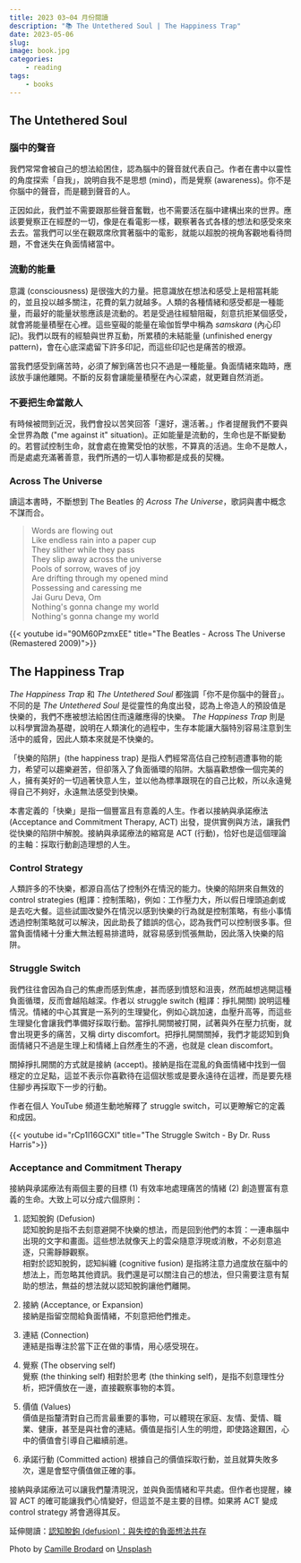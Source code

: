 ```yaml
---
title: 2023 03~04 月份閱讀
description: "📚 The Untethered Soul | The Happiness Trap"
date: 2023-05-06
slug: 
image: book.jpg
categories:
    - reading
tags:
    - books
---
```


## The Untethered Soul

### 腦中的聲音

我們常常會被自己的想法給困住，認為腦中的聲音就代表自己。作者在書中以靈性的角度探索「自我」，說明自我不是思想 (mind)，而是覺察 (awareness)。你不是你腦中的聲音，而是聽到聲音的人。

正因如此，我們並不需要跟那些聲音奮戰，也不需要活在腦中建構出來的世界。應該要覺察正在經歷的一切，像是在看電影一樣，觀察著各式各樣的想法和感受來來去去。當我們可以坐在觀眾席欣賞著腦中的電影，就能以超脫的視角客觀地看待問題，不會迷失在負面情緒當中。

### 流動的能量

意識 (consciousness) 是很強大的力量。把意識放在想法和感受上是相當耗能的，並且投以越多關注，花費的氣力就越多。人類的各種情緒和感受都是一種能量，而最好的能量狀態應該是流動的。若是受過往經驗阻礙，刻意抗拒某個感受，就會將能量積壓在心裡。這些窒礙的能量在瑜伽哲學中稱為 *samskara* (內心印記)。我們以既有的經驗與世界互動，所累積的未結能量 (unfinished energy pattern)，會在心底深處留下許多印記，而這些印記也是痛苦的根源。

當我們感受到痛苦時，必須了解到痛苦也只不過是一種能量。負面情緒來臨時，應該放手讓他離開。不斷的反芻會讓能量積壓在內心深處，就更難自然消逝。

### 不要把生命當敵人

有時候被問到近況，我們會投以苦笑回答「還好，還活著。」作者提醒我們不要與全世界為敵 ("me against it" situation)。正如能量是流動的，生命也是不斷變動的。若嘗試控制生命，就會處在擔驚受怕的狀態，不算真的活過。生命不是敵人，而是處處充滿著善意，我們所遇的一切人事物都是成長的契機。

### Across The Universe

讀這本書時，不斷想到 The Beatles 的 *Across The Universe*，歌詞與書中概念不謀而合。

> Words are flowing out  
Like endless rain into a paper cup  
They slither while they pass  
They slip away across the universe    
Pools of sorrow, waves of joy  
Are drifting through my opened mind  
Possessing and caressing me  
Jai Guru Deva, Om  
Nothing's gonna change my world  
Nothing's gonna change my world

{{< youtube id="90M60PzmxEE" title="The Beatles - Across The Universe (Remastered 2009)">}}

## The Happiness Trap

*The Happiness Trap* 和 *The Untethered Soul* 都強調「你不是你腦中的聲音」。不同的是 *The Untethered Soul* 是從靈性的角度出發，認為上帝造人的預設值是快樂的，我們不應被想法給困住而遠離應得的快樂。 *The Happiness Trap* 則是以科學實證為基礎，說明在人類演化的過程中，生存本能讓大腦特別容易注意到生活中的威脅，因此人類本來就是不快樂的。

「快樂的陷阱」(the happiness trap) 是指人們經常高估自己控制週遭事物的能力，希望可以趨樂避苦，但卻落入了負面循環的陷阱。大腦喜歡想像一個完美的人，擁有美好的一切過著快意人生，並以他為標準跟現在的自己比較，所以永遠覺得自己不夠好，永遠無法感受到快樂。

本書定義的「快樂」是指一個豐富且有意義的人生。作者以接納與承諾療法 (Acceptance and Commitment Therapy, ACT) 出發，提供實例與方法，讓我們從快樂的陷阱中解脫。接納與承諾療法的縮寫是 ACT (行動)，恰好也是這個理論的主軸：採取行動創造理想的人生。

### Control Strategy

人類許多的不快樂，都源自高估了控制外在情況的能力。快樂的陷阱來自無效的 control strategies (粗譯：控制策略)，例如：工作壓力大，所以假日埋頭追劇或是去吃大餐。這些試圖改變外在情況以感到快樂的行為就是控制策略，有些小事情透過控制策略就可以解決，因此助長了錯誤的信心，認為我們可以控制很多事。但當負面情緒十分重大無法輕易排遣時，就容易感到慌張無助，因此落入快樂的陷阱。

### Struggle Switch

我們往往會因為自己的焦慮而感到焦慮，甚而感到憤怒和沮喪，然而越想逃開這種負面循環，反而會越陷越深。作者以 struggle switch  (粗譯：掙扎開關) 說明這種情況。情緒的中心其實是一系列的生理變化，例如心跳加速，血壓升高等，而這些生理變化會讓我們準備好採取行動。當掙扎開關被打開，試著與外在壓力抗衡，就會出現更多的痛苦，又稱 dirty discomfort。把掙扎開關關掉，我們才能認知到負面情緒只不過是生理上和情緒上自然產生的不適，也就是 clean discomfort。

關掉掙扎開關的方式就是接納 (accept)。接納是指在混亂的負面情緒中找到一個穩定的立足點，這並不表示你喜歡待在這個狀態或是要永遠待在這裡，而是要先穩住腳步再採取下一步的行動。

作者在個人 YouTube 頻道生動地解釋了 struggle switch，可以更瞭解它的定義和成因。

{{< youtube id="rCp1l16GCXI" title="The Struggle Switch - By Dr. Russ Harris">}}

### Acceptance and Commitment Therapy 

接納與承諾療法有兩個主要的目標 (1) 有效率地處理痛苦的情緒 (2) 創造豐富有意義的生命。大致上可以分成六個原則：
 
1. 認知脫鉤 (Defusion)  
認知脫鉤是指不去刻意避開不快樂的想法，而是回到他們的本質：一連串腦中出現的文字和畫面。這些想法就像天上的雲朵隨意浮現或消散，不必刻意追逐，只需靜靜觀察。  
相對於認知脫鉤，認知糾纏 (cognitive fusion) 是指將注意力過度放在腦中的想法上，而忽略其他資訊。我們還是可以關注自己的想法，但只需要注意有幫助的想法，無益的想法就以認知脫鉤讓他們離開。

2. 接納 (Acceptance, or Expansion)  
接納是指留空間給負面情緒，不刻意把他們推走。

3. 連結 (Connection)  
連結是指專注於當下正在做的事情，用心感受現在。

4. 覺察 (The observing self)  
覺察 (the thinking self) 相對於思考 (the thinking self)，是指不刻意理性分析，把評價放在一邊，直接觀察事物的本質。

5. 價值 (Values)  
價值是指釐清對自己而言最重要的事物，可以體現在家庭、友情、愛情、職業、健康，甚至是與社會的連結。價值是指引人生的明燈，即使路途艱困，心中的價值會引導自己繼續前進。

6. 承諾行動 (Committed action)
根據自己的價值採取行動，並且就算失敗多次，還是會堅守價值做正確的事。

接納與承諾療法可以讓我們釐清現況，並與負面情緒和平共處。但作者也提醒，練習 ACT 的確可能讓我們心情變好，但這並不是主要的目標。如果將 ACT 變成 control strategy 將會適得其反。

延伸閱讀：[認知脫鉤 (defusion)：與失控的負面想法共存](https://psychtranslation.com/2017/09/24/%E8%AA%8D%E7%9F%A5%E8%84%AB%E9%89%A4defusion%EF%BC%9A%E8%88%87%E8%B2%A0%E9%9D%A2%E6%83%B3%E6%B3%95%E5%85%B1%E5%AD%98/)

Photo by <a href="https://unsplash.com/@kmile_ch?utm_source=unsplash&utm_medium=referral&utm_content=creditCopyText">Camille Brodard</a> on <a href="https://unsplash.com/images/things/book?utm_source=unsplash&utm_medium=referral&utm_content=creditCopyText">Unsplash</a>